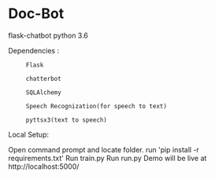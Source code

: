 # Doc-Bot
  
flask-chatbot
python 3.6

Dependencies :

         Flask
         
         chatterbot
         
         SQLAlchemy
         
         Speech Recognization(for speech to text)   
         
         pyttsx3(text to speech)
Local Setup:

Open command prompt and locate folder. run 'pip install -r requirements.txt'
Run train.py
Run run.py
Demo will be live at http://localhost:5000/
